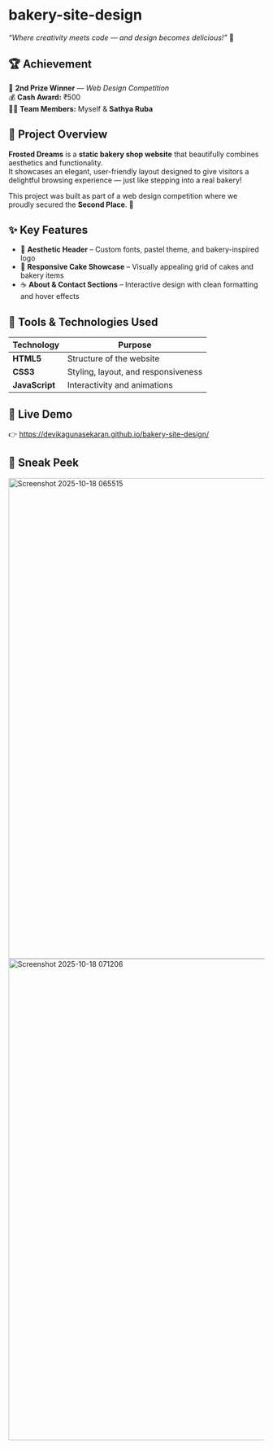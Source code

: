 # bakery-site-design

*“Where creativity meets code — and design becomes delicious!”* 🍰  

## 🏆 Achievement  
🥈 **2nd Prize Winner** — *Web Design Competition*  
💰 **Cash Award:** ₹500  
👯‍♀️ **Team Members:** Myself & **Sathya Ruba**

## 🌟 Project Overview  
**Frosted Dreams** is a **static bakery shop website** that beautifully combines aesthetics and functionality.  
It showcases an elegant, user-friendly layout designed to give visitors a delightful browsing experience — just like stepping into a real bakery!  

This project was built as part of a web design competition where we proudly secured the **Second Place**. 🎉  

## ✨ Key Features  

- 🎂 **Aesthetic Header** – Custom fonts, pastel theme, and bakery-inspired logo  
- 🍰 **Responsive Cake Showcase** – Visually appealing grid of cakes and bakery items  
- ☕ **About & Contact Sections** – Interactive design with clean formatting and hover effects   

## 🧠 Tools & Technologies Used  

| Technology | Purpose |
|-------------|----------|
| **HTML5** | Structure of the website |
| **CSS3** | Styling, layout, and responsiveness |
| **JavaScript** | Interactivity and animations |


## 🔗 Live Demo  
👉 https://devikagunasekaran.github.io/bakery-site-design/

## 📸 Sneak Peek  
<img width="1920" height="944" alt="Screenshot 2025-10-18 065515" src="https://github.com/user-attachments/assets/1c8965ac-2989-4c49-a054-e557e6db2e1e" />

<img width="1920" height="946" alt="Screenshot 2025-10-18 071206" src="https://github.com/user-attachments/assets/6f6b53a5-e8a8-4a3b-a16d-3fb6d49a3a85" />


